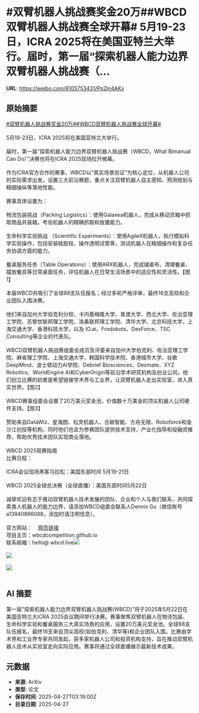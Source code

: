 # #双臂机器人挑战赛奖金20万##WBCD双臂机器人挑战赛全球开幕# 5月19-23日，ICRA 2025将在美国亚特兰大举行。届时，第一届“探索机器人能力边界双臂机器人挑战赛（...

**URL**: https://weibo.com/6105753431/Pp2ln4AKx

## 原始摘要

<a href="https://m.weibo.cn/search?containerid=231522type%3D1%26t%3D10%26q%3D%23%E5%8F%8C%E8%87%82%E6%9C%BA%E5%99%A8%E4%BA%BA%E6%8C%91%E6%88%98%E8%B5%9B%E5%A5%96%E9%87%9120%E4%B8%87%23&amp;extparam=%23%E5%8F%8C%E8%87%82%E6%9C%BA%E5%99%A8%E4%BA%BA%E6%8C%91%E6%88%98%E8%B5%9B%E5%A5%96%E9%87%9120%E4%B8%87%23" data-hide=""><span class="surl-text">#双臂机器人挑战赛奖金20万#</span></a><a href="https://m.weibo.cn/search?containerid=231522type%3D1%26t%3D10%26q%3D%23WBCD%E5%8F%8C%E8%87%82%E6%9C%BA%E5%99%A8%E4%BA%BA%E6%8C%91%E6%88%98%E8%B5%9B%E5%85%A8%E7%90%83%E5%BC%80%E5%B9%95%23&amp;extparam=%23WBCD%E5%8F%8C%E8%87%82%E6%9C%BA%E5%99%A8%E4%BA%BA%E6%8C%91%E6%88%98%E8%B5%9B%E5%85%A8%E7%90%83%E5%BC%80%E5%B9%95%23" data-hide=""><span class="surl-text">#WBCD双臂机器人挑战赛全球开幕#</span></a> <br><br>5月19-23日，ICRA 2025将在美国亚特兰大举行。<br><br>届时，第一届“探索机器人能力边界双臂机器人挑战赛（WBCD，What Bimanual Can Do）”决赛也将在ICRA 2025现场拉开帷幕。<br><br>作为ICRA官方合作的赛事，WBCD以“真实场景验证”为核心定位，从机器人公司的实际需求出发，设置三大前沿赛题，重点关注双臂机器人自主感知、预测规划与精细操纵等落地性能。<br><br>赛事具体设置为：<br><br>物流包装挑战（Packing Logistics）：使用Galaxea机器人，完成从移动货箱中抓取商品并装箱，考验机器人的精确抓取和放置能力。<br><br>生命科学实验挑战 （Scientific Experiments）：使用AgileX机器人，执行模拟科学实验操作，包括安装硅胶柱、操作透明试管等，测试机器人在精细操作和复杂任务协调方面的能力。<br><br>餐桌服务任务（Table Operations）：使用ARX机器人，完成铺桌布、清理餐桌、摆放餐具等日常桌面任务，评估机器人在日常生活场景中的适应性和灵活性。【图1】<br><br>本届WBCD共吸引了全球88支队伍报名；经过多轮严格评审，最终18支高校和企业团队入围决赛。<br><br>他们来自加州大学伯克利分校、卡内基梅隆大学、普渡大学、西北大学、佐治亚理工学院、苏黎世联邦理工学院、洛桑联邦理工学院、清华大学、北京科技大学，上海交通大学、香港科技大学，以及 IO.ai、Frodobots、DexForce、TSC Consulting等企业的代表队。<br><br>WBCD双臂机器人挑战赛组委会成员及评委来自加州大学伯克利、佐治亚理工学院、麻省理工学院、上海交通大学、韩国科学技术院、香港城市大学、谷歌DeepMind、波士顿动力AI学院、Debrief Biosciences、Dexmate、XYZ Robotics、WorldEngine AI和CyberOrigin等前沿学术研究机构及创业公司。他们创立比赛的初衷是希望链接学术界与工业界，让双臂机器人走出实验室，进入真实世界。【图2】<br><br>WBCD赛事组委会设置了20万美元奖金池，价值数十万美金的顶尖机器人公司硬件支持。【图3】<br><br>赞助来自DataWiz、星海图、松灵机器人、合碳智能、方舟无限、Roboforce和金沙江创投等机构，同时他们也会为参赛团队提供技术支持，产业化指导和投融资推荐，帮助优秀技术团队实现商业落地。<br><br>WBCD 2025观赛指南  <br>比赛日程：<br><br>ICRA会议现场黑客马拉松：美国东部时间 5月19-21日<br><br>WBCD 2025全球总决赛（全球直播）：美国东部时间5月22日<br><br>诚挚欢迎有志于推动双臂机器人技术发展的团队、企业和个人与我们联系，共同探索类人机器人的能力边界，请添加WBCD组委会联系人Dennis Gu（微信账号a13940896088，添加时请注明信息）。<br><br>官方网站：<a href="https://weibo.cn/sinaurl?u=http%3A%2F%2Fwww.wbcd.live" data-hide=""><span class="url-icon"><img style="width: 1rem;height: 1rem" src="https://h5.sinaimg.cn/upload/2015/09/25/3/timeline_card_small_web_default.png" referrerpolicy="no-referrer"></span><span class="surl-text">网页链接</span></a><br>项目主页：wbcdcompetition.github.io<br>联系邮箱：hello@ wbcd.live<img style="" src="https://tvax1.sinaimg.cn/large/006Fd7o3ly1i0u59fsbjoj30n00e0tf1.jpg" referrerpolicy="no-referrer"><br><br><img style="" src="https://tvax1.sinaimg.cn/large/006Fd7o3ly1i0u59opw53j30ts0fy12h.jpg" referrerpolicy="no-referrer"><br><br><img style="" src="https://tvax3.sinaimg.cn/large/006Fd7o3ly1i0u59qkklej30tq0kkgvw.jpg" referrerpolicy="no-referrer"><br><br>

## AI 摘要

第一届"探索机器人能力边界双臂机器人挑战赛(WBCD)"将于2025年5月22日在美国亚特兰大ICRA 2025会议期间举行决赛。赛事聚焦双臂机器人在物流包装、生命科学实验和餐桌服务三大真实场景的应用，设置20万美元奖金池。全球88支队伍报名，最终18支来自顶尖高校(如伯克利、清华等)和企业团队入围。比赛由学术界和工业界专家共同发起，获多家机器人公司和投资机构支持，旨在推动双臂机器人技术从实验室走向实际应用。赛事将通过全球直播展示最新技术成果。

## 元数据

- **来源**: ArXiv
- **类型**: 论文
- **保存时间**: 2025-04-27T03:19:00Z
- **目录日期**: 2025-04-27

